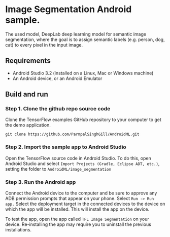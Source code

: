 # Image Segmentation Android sample.

The used model, DeepLab
deep learning model for semantic image segmentation, where the goal
is to assign semantic labels (e.g. person, dog, cat) to every pixel in the input
image.

## Requirements

*   Android Studio 3.2 (installed on a Linux, Mac or Windows machine)
*   An Android device, or an Android Emulator

## Build and run

### Step 1. Clone the github repo source code

Clone the TensorFlow examples GitHub repository to your computer to get the demo
application.

```
git clone https://github.com/ParmpalSinghGill/AndroidML.git
```

### Step 2. Import the sample app to Android Studio

Open the TensorFlow source code in Android Studio. To do this, open Android
Studio and select `Import Projects (Gradle, Eclipse ADT, etc.)`, setting the
folder to `AndroidML/image_segmentation`

### Step 3. Run the Android app

Connect the Android device to the computer and be sure to approve any ADB
permission prompts that appear on your phone. Select `Run -> Run app.` Select
the deployment target in the connected devices to the device on which the app
will be installed. This will install the app on the device.

To test the app, open the app called `TFL Image Segmentation` on your device.
Re-installing the app may require you to uninstall the previous installations.


